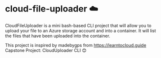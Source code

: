 # cloud-file-uploader ☁️
CloudFileUploader is a mini bash-based CLI project that will allow you to upload your file to an Azure storage account and into a container. It will list the files that have been uploaded into the container. 

This project is inspired by madebygps from https://learntocloud.guide Capstone Project: CloudUploader CLI 😊 
